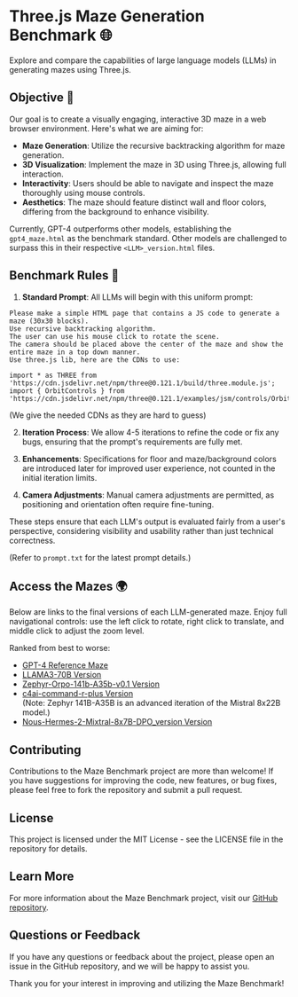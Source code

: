 # Three.js Maze Generation Benchmark 🌐
Explore and compare the capabilities of large language models (LLMs) in generating mazes using Three.js.

## Objective 🎯
Our goal is to create a visually engaging, interactive 3D maze in a web browser environment. Here's what we are aiming for:
- **Maze Generation**: Utilize the recursive backtracking algorithm for maze generation.
- **3D Visualization**: Implement the maze in 3D using Three.js, allowing full interaction.
- **Interactivity**: Users should be able to navigate and inspect the maze thoroughly using mouse controls.
- **Aesthetics**: The maze should feature distinct wall and floor colors, differing from the background to enhance visibility.

Currently, GPT-4 outperforms other models, establishing the `gpt4_maze.html` as the benchmark standard. Other models are challenged to surpass this in their respective `<LLM>_version.html` files.

## Benchmark Rules 📏

1. **Standard Prompt**: All LLMs will begin with this uniform prompt:
`````
Please make a simple HTML page that contains a JS code to generate a maze (30x30 blocks).  
Use recursive backtracking algorithm.
The user can use his mouse click to rotate the scene.
The camera should be placed above the center of the maze and show the entire maze in a top down manner.  
Use three.js lib, here are the CDNs to use:

import * as THREE from 'https://cdn.jsdelivr.net/npm/three@0.121.1/build/three.module.js';
import { OrbitControls } from 'https://cdn.jsdelivr.net/npm/three@0.121.1/examples/jsm/controls/OrbitControls.js';
`````
(We give the needed CDNs as they are hard to guess)

2. **Iteration Process**: We allow 4-5 iterations to refine the code or fix any bugs, ensuring that the prompt's requirements are fully met.

3. **Enhancements**: Specifications for floor and maze/background colors are introduced later for improved user experience, not counted in the initial iteration limits.

4. **Camera Adjustments**: Manual camera adjustments are permitted, as positioning and orientation often require fine-tuning.

These steps ensure that each LLM's output is evaluated fairly from a user's perspective, considering visibility and usability rather than just technical correctness.

(Refer to `prompt.txt` for the latest prompt details.)

## Access the Mazes 🌍

Below are links to the final versions of each LLM-generated maze. Enjoy full navigational controls: use the left click to rotate, right click to translate, and middle click to adjust the zoom level.

Ranked from best to worse:  
- [GPT-4 Reference Maze](https://louispaulet.github.io/maze_benchmark/gpt4_maze.html)
- [LLAMA3-70B Version](https://louispaulet.github.io/maze_benchmark/llama70b_version.html)
- [Zephyr-Orpo-141b-A35b-v0.1 Version](https://louispaulet.github.io/maze_benchmark/zephyr-orpo-141b-A35b-v0.1_version.html)  
- [c4ai-command-r-plus Version](https://louispaulet.github.io/maze_benchmark/c4ai-command-r-plus_version.html)  
  (Note: Zephyr 141B-A35B is an advanced iteration of the Mistral 8x22B model.)  
- [Nous-Hermes-2-Mixtral-8x7B-DPO_version Version](https://louispaulet.github.io/maze_benchmark/Nous-Hermes-2-Mixtral-8x7B-DPO_version.html)   

## Contributing
Contributions to the Maze Benchmark project are more than welcome! If you have suggestions for improving the code, new features, or bug fixes, please feel free to fork the repository and submit a pull request.

## License
This project is licensed under the MIT License - see the LICENSE file in the repository for details.

## Learn More
For more information about the Maze Benchmark project, visit our [GitHub repository](https://github.com/louispaulet/maze_benchmark).

## Questions or Feedback
If you have any questions or feedback about the project, please open an issue in the GitHub repository, and we will be happy to assist you.

Thank you for your interest in improving and utilizing the Maze Benchmark!
